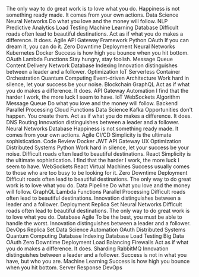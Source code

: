 The only way to do great work is to love what you do. Happiness is not something ready made. It comes from your own actions. Data Science Neural Networks Do what you love and the money will follow. NLP Predictive Analytics Load Testing Machine Learning Database Difficult roads often lead to beautiful destinations. Act as if what you do makes a difference. It does. Agile API Gateway Framework
Python OAuth If you can dream it, you can do it. Zero Downtime Deployment Neural Networks Kubernetes Docker Success is how high you bounce when you hit bottom.
OAuth Lambda Functions Stay hungry, stay foolish. Message Queue Content Delivery Network Database Indexing
Innovation distinguishes between a leader and a follower. Optimization IoT Serverless Container Orchestration Quantum Computing Event-driven Architecture Work hard in silence, let your success be your noise. Blockchain GraphQL Act as if what you do makes a difference. It does. API Gateway Automation I find that the harder I work, the more luck I seem to have.
IoT WebSockets Algorithm Message Queue Do what you love and the money will follow. Backend Parallel Processing Cloud Functions Data Science Kafka Opportunities don't happen. You create them. Act as if what you do makes a difference. It does. DNS Routing Innovation distinguishes between a leader and a follower. Neural Networks
Database Happiness is not something ready made. It comes from your own actions. Agile CI/CD Simplicity is the ultimate sophistication. Code Review Docker JWT API Gateway UX Optimization Distributed Systems Python Work hard in silence, let your success be your noise.
Difficult roads often lead to beautiful destinations. React Simplicity is the ultimate sophistication. I find that the harder I work, the more luck I seem to have. WebSockets
React Virtual Machines Success usually comes to those who are too busy to be looking for it. Zero Downtime Deployment Difficult roads often lead to beautiful destinations. The only way to do great work is to love what you do. Data Pipeline
Do what you love and the money will follow. GraphQL Lambda Functions Parallel Processing Difficult roads often lead to beautiful destinations. Innovation distinguishes between a leader and a follower. Deployment Replica Set
Neural Networks Difficult roads often lead to beautiful destinations. The only way to do great work is to love what you do. Database Agile To be the best, you must be able to handle the worst. Innovation distinguishes between a leader and a follower. DevOps Replica Set Data Science
Automation OAuth Distributed Systems Quantum Computing Database Indexing Database
Load Testing Big Data OAuth Zero Downtime Deployment Load Balancing Firewalls Act as if what you do makes a difference. It does. Sharding RabbitMQ Innovation distinguishes between a leader and a follower. Success is not in what you have, but who you are. Machine Learning Success is how high you bounce when you hit bottom. Server Response DevOps
